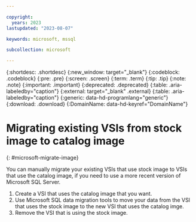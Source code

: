 ```yaml
---

copyright:
  years: 2023
lastupdated: "2023-08-07"

keywords: microsoft, mssql 

subcollection: microsoft

---
```


{:shortdesc: .shortdesc}
{:new_window: target="_blank"}
{:codeblock: .codeblock}
{:pre: .pre}
{:screen: .screen}
{:term: .term}
{:tip: .tip}
{:note: .note}
{:important: .important}
{:deprecated: .deprecated}
{:table: .aria-labeledby="caption"}
{:external: target="_blank" .external}
{:table: .aria-labeledby="caption"}
{:generic: data-hd-programlang="generic"}
{:download: .download}
{:DomainName: data-hd-keyref="DomainName"}

# Migrating existing VSIs from stock image to catalog image
{: #microsoft-migrate-image}

You can manually migrate your existing VSIs that use stock image to VSIs that use the catalog image, if you need to use a more recent version of Microsoft SQL Server.

1. Create a VSI that uses the catalog image that you want.
2. Use Microsoft SQL data migration tools to move your data from the VSI that uses the stock image to the new VSI that uses the catalog imge.
3. Remove the VSI that is using the stock image. 
